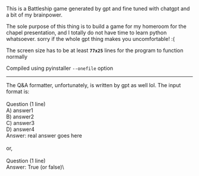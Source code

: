 This is a Battleship game generated by gpt and fine tuned with chatgpt and a bit of my brainpower.

The sole purpose of this thing is to build a game for my homeroom for the chapel presentation, and I totally do not have time to learn python whatsoever.
sorry if the whole gpt thing makes you uncomfortable! :(


The screen size has to be at least **`77x25`** lines for the program to function normally

Compiled using pyinstaller `--onefile` option



---
The Q&A formatter, unfortunately, is written by gpt as well lol.
The input format is:\
\
Question (1 line)\
A) answer1\
B) answer2\
C) answer3\
D) answer4\
Answer: real answer goes here\
\
or,\
\
Question (1 line)\
Answer: True (or false)\
